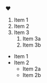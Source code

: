 :heart:

1. Item 1
2. Item 2
3. Item 3
 	 1. Item 3a
   2. Item 3b
	 
* Item 1
* Item 2
  * Item 2a
  * Item 2b
